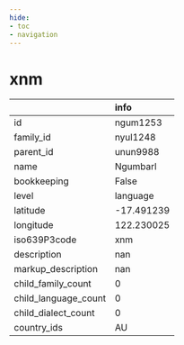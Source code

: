 ```yaml
---
hide:
- toc
- navigation
---
```

# xnm
|                      | info       |
|:---------------------|:-----------|
| id                   | ngum1253   |
| family_id            | nyul1248   |
| parent_id            | unun9988   |
| name                 | Ngumbarl   |
| bookkeeping          | False      |
| level                | language   |
| latitude             | -17.491239 |
| longitude            | 122.230025 |
| iso639P3code         | xnm        |
| description          | nan        |
| markup_description   | nan        |
| child_family_count   | 0          |
| child_language_count | 0          |
| child_dialect_count  | 0          |
| country_ids          | AU         |